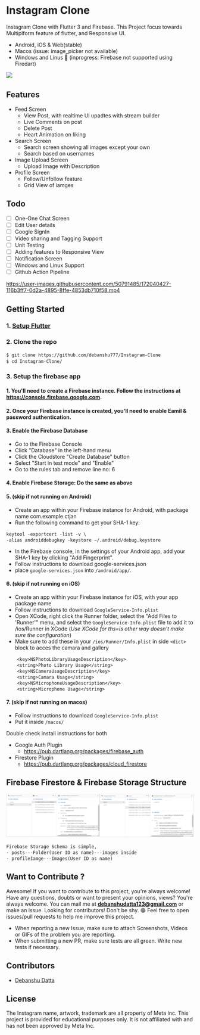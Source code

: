 # Instagram Clone

Instagram Clone with Flutter 3 and Firebase. This Project focus towards Multiplform feature of flutter, and Responsive UI. 

- Android, iOS & Web(stable)
- Macos (issue: image_picker not available)
- Windows and Linus 🚧 (inprogress: Firebase not supported using Firedart)

<img src="images/picture.png" width=1000/>

## Features
- Feed Screen
  - View Post, with realtime UI upadtes with stream builder
  - Live Comments on post
  - Delete Post
  - Heart Animation on liking
- Search Screen
  - Search screen showing all images except your own
  - Search based on usernames
- Image Upload Screen
  - Upload Image with Description
- Profile Screen
  - Follow/Unfollow feature
  - Grid View of iamges
  


## Todo
- [ ] One-One Chat Screen
- [ ] Edit User details
- [ ] Google SignIn
- [ ] Video sharing and Tagging Support
- [ ] Unit Testing
- [ ] Adding features to Responsive View
- [ ] Notification Screen
- [ ] Windows and Linux Support
- [ ] Github Action Pipeline

https://user-images.githubusercontent.com/50791485/172040427-116b3ff7-0d2a-4895-8ffe-4853db710f58.mp4


## Getting Started

### 1. [Setup Flutter](https://flutter.io/setup/)

### 2. Clone the repo

```sh
$ git clone https://github.com/debanshu777/Instagram-Clone
$ cd Instagram-Clone/
```

### 3. Setup the firebase app

#### 1. You'll need to create a Firebase instance. Follow the instructions at https://console.firebase.google.com.
#### 2. Once your Firebase instance is created, you'll need to enable Eamil & password authentication.


#### 3. Enable the Firebase Database
* Go to the Firebase Console
* Click "Database" in the left-hand menu
* Click the Cloudstore "Create Database" button
* Select "Start in test mode" and "Enable"
* Go to the rules tab and remove line no: 6

#### 4. Enable Firebase Storage: Do the same as above 

#### 5. (skip if not running on Android)

* Create an app within your Firebase instance for Android, with package name com.example.ctjan
* Run the following command to get your SHA-1 key:

```
keytool -exportcert -list -v \
-alias androiddebugkey -keystore ~/.android/debug.keystore
```

* In the Firebase console, in the settings of your Android app, add your SHA-1 key by clicking "Add Fingerprint".
* Follow instructions to download google-services.json
* place `google-services.json` into `/android/app/`.


#### 6. (skip if not running on iOS)

* Create an app within your Firebase instance for iOS, with your app package name
* Follow instructions to download `GoogleService-Info.plist`
* Open XCode, right click the Runner folder, select the "Add Files to 'Runner'" menu, and select the `GoogleService-Info.plist` file to add it to /ios/Runner in XCode (*Use XCode for ths=is other way doesn't make sure the configuration*)
* Make sure to add these in your `/ios/Runner/Info.plist` in side `<dict>` block to acces the camara and gallery
```
    <key>NSPhotoLibraryUsageDescription</key>
	<string>Photo Library Usage</string>
	<key>NSCameraUsageDescription</key>
	<string>Camara Usage</string>
	<key>NSMicrophoneUsageDescription</key>
	<string>Microphone Usage</string>
```
#### 7. (skip if not running on macos)
* Follow instructions to download `GoogleService-Info.plist`
* Put it inside `/macos/`

Double check install instructions for both
   - Google Auth Plugin
     - https://pub.dartlang.org/packages/firebase_auth
   - Firestore Plugin
     -  https://pub.dartlang.org/packages/cloud_firestore
  
## Firebase Firestore & Firebase Storage Structure

<img src="images/db.jpg">

```
Firebase Storage Schema is simple, 
- posts---Folder(User ID as name)---images inside
- profileIamge---Images(User ID as name)
```

## Want to Contribute ?

Awesome! If you want to contribute to this project, you're always welcome!
Have any questions, doubts or want to present your opinions, views? You're always welcome. You can mail me at <b>debanshudatta123@gmail.com</b> or make an issue.
Looking for contributors! Don't be shy. 😁 Feel free to open issues/pull requests to help me improve this project.

- When reporting a new Issue, make sure to attach Screenshots, Videos or GIFs of the problem you are reporting.
- When submitting a new PR, make sure tests are all green. Write new tests if necessary.

## Contributors

- [Debanshu Datta](https://github.com/Debanshu777)

## License
The Instagram name, artwork, trademark are all property of Meta Inc. This project is provided for educational purposes only. It is not affiliated with and has not been approved by Meta Inc.
